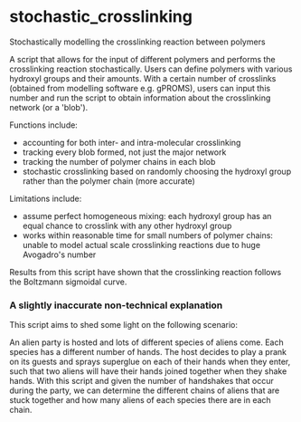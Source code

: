 # stochastic_crosslinking
Stochastically modelling the crosslinking reaction between polymers

A script that allows for the input of different polymers and performs the crosslinking reaction stochastically. Users can define polymers with various hydroxyl groups and their amounts. With a certain number of crosslinks (obtained from modelling software e.g. gPROMS), users can input this number and run the script to obtain information about the crosslinking network (or a 'blob').

Functions include:
- accounting for both inter- and intra-molecular crosslinking
- tracking every blob formed, not just the major network
- tracking the number of polymer chains in each blob
- stochastic crosslinking based on randomly choosing the hydroxyl group rather than the polymer chain (more accurate)

Limitations include:
- assume perfect homogeneous mixing: each hydroxyl group has an equal chance to crosslink with any other hydroxyl group
- works within reasonable time for small numbers of polymer chains: unable to model actual scale crosslinking reactions due to huge Avogadro's number

Results from this script have shown that the crosslinking reaction follows the Boltzmann sigmoidal curve.

### A slightly inaccurate non-technical explanation
This script aims to shed some light on the following scenario:

An alien party is hosted and lots of different species of aliens come. Each species has a different number of hands. The host decides to play a prank on its guests and sprays superglue on each of their hands when they enter, such that two aliens will have their hands joined together when they shake hands. With this script and given the number of handshakes that occur during the party, we can determine the different chains of aliens that are stuck together and how many aliens of each species there are in each chain.
